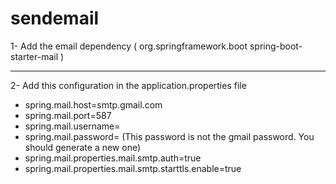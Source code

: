 # sendemail
1- Add the email dependency 
  (<dependency>
  <groupId>org.springframework.boot</groupId>
  <artifactId>spring-boot-starter-mail</artifactId>
  </dependency>)
  ___________________________________________________________________
  
2- Add this configuration in the application.properties file
  - spring.mail.host=smtp.gmail.com 
  - spring.mail.port=587
  - spring.mail.username=
  - spring.mail.password= (This password is not the gmail password. You should generate a new one)
  - spring.mail.properties.mail.smtp.auth=true
  - spring.mail.properties.mail.smtp.starttls.enable=true
    
